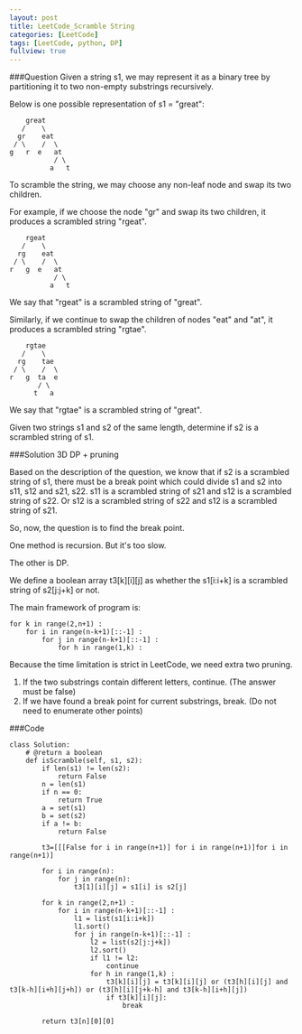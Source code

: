 ```yaml
---
layout: post
title: LeetCode_Scramble String
categories: [LeetCode]
tags: [LeetCode, python, DP]
fullview: true
---
```

###Question
Given a string s1, we may represent it as a binary tree by partitioning it to two non-empty substrings recursively.

Below is one possible representation of s1 = "great":

	    great
	   /    \
	  gr    eat
	 / \    /  \
	g   r  e   at
	           / \
	          a   t
	          
To scramble the string, we may choose any non-leaf node and swap its two children.

For example, if we choose the node "gr" and swap its two children, it produces a scrambled string "rgeat".

	    rgeat
	   /    \
	  rg    eat
	 / \    /  \
	r   g  e   at
	           / \
	          a   t	          
	          
We say that "rgeat" is a scrambled string of "great".

Similarly, if we continue to swap the children of nodes "eat" and "at", it produces a scrambled string "rgtae".

	    rgtae
	   /    \
	  rg    tae
	 / \    /  \
	r   g  ta  e
    	   / \
		  t   a	          
	          
We say that "rgtae" is a scrambled string of "great".

Given two strings s1 and s2 of the same length, determine if s2 is a scrambled string of s1.


###Solution
3D DP + pruning

Based on the description of the question, we know that if s2 is a scrambled string of s1, there must be a break point which could divide s1 and s2 into s11, s12 and s21, s22. s11 is a scrambled string of s21 and s12 is a scrambled string of s22. Or s12 is a scrambled string of s22 and s12 is a scrambled string of s21.

So, now, the question is to find the break point.

One method is recursion. But it's too slow.

The other is DP. 

We define a boolean array t3[k][i][j] as whether the s1[i:i+k] is a scrambled string of s2[j:j+k] or not.

The main framework of program is:

	for k in range(2,n+1) :
		for i in range(n-k+1)[::-1] :
			for j in range(n-k+1)[::-1] :
				for h in range(1,k) :

Because the time limitation is strict in LeetCode, we need extra two pruning.

1. If the two substrings contain different letters, continue. (The answer must be false)
2. If we have found a break point for current substrings, break. (Do not need to enumerate other points)


###Code
	   
	class Solution:
		# @return a boolean
		def isScramble(self, s1, s2):
			if len(s1) != len(s2):
				return False
			n = len(s1)
			if n == 0:
				return True
			a = set(s1)
			b = set(s2)
			if a != b:
				return False
			
			t3=[[[False for i in range(n+1)] for i in range(n+1)]for i in range(n+1)]
			
			for i in range(n):
				for j in range(n):
					t3[1][i][j] = s1[i] is s2[j]

			for k in range(2,n+1) :
				for i in range(n-k+1)[::-1] :
					l1 = list(s1[i:i+k])
					l1.sort()
					for j in range(n-k+1)[::-1] :
						l2 = list(s2[j:j+k])
						l2.sort()
						if l1 != l2:
							continue
						for h in range(1,k) :
							t3[k][i][j] = t3[k][i][j] or (t3[h][i][j] and t3[k-h][i+h][j+h]) or (t3[h][i][j+k-h] and t3[k-h][i+h][j])
							if t3[k][i][j]: 
								break
			
			return t3[n][0][0]	          
